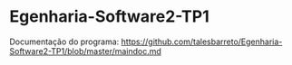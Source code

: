 # Egenharia-Software2-TP1
Documentação do programa: https://github.com/talesbarreto/Egenharia-Software2-TP1/blob/master/maindoc.md
